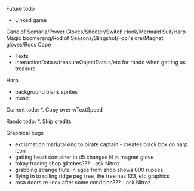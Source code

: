 Future todo
* Linked game

Cane of Somaria/Power Gloves/Shooter/Switch Hook/Mermaid Suit/Harp
Magic boomerang/Rod of Seasons/Slingshot/Fool's ore/Magnet gloves/Rocs Cape
* Texts
* interactionData.s/treasureObjectData.s/etc for rando when getting as treasure

Harp
* background blank sprites
* music

Current todo:
*. Copy over wTextSpeed

Rando todo:
*. Skip credits


Graphical bugs
* exclamation mark/talking to pirate captain - creates black box on harp icon
* getting heart container in d5 changes N in magnet glove
* tokay trading shop glitches??? - ask Nitroz
* grabbing strange flute in ages from shop shows 000 rupees
* flying in to rolling ridge peg tree, the tree has 123, etc graphics
* rosa doors re-lock after some condition??? - ask Nitroz